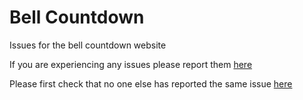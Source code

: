 # Bell Countdown
Issues for the bell countdown website

If you are experiencing any issues please report them [here](https://github.com/Noskcaj19/bellcountdown/issues/new)

Please first check that no one else has reported the same issue [here](https://github.com/Noskcaj19/bellcountdown/issues)